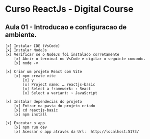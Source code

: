 # Curso ReactJs - Digital Course

## Aula 01 - Introducao e configuracao de ambiente.
    [x] Instalar IDE (VsCode)
    [x] Instalar NodeJs
    [x] Verificar se o NodeJs foi instalado corretamente
        [x] Abrir o terminal no VsCode e digitar o seguinte comando.
        [x] node -v

    [x] Criar um projeto React com Vite
        [x] npm create vite
            [x] y
            [x] Project name: … reactjs-basic
            [x] Select a framework: › React
            [x] Select a variant: › JavaScript

    [x] Instalar dependecias do projeto
        [x] Entrar na pasta do projeto criado
        [x] cd reactjs-basic
        [x] npm install

    [x] Executar o app
        [x] npm run dev
        [x] Acessar o app através da Url:  http://localhost:5173/


